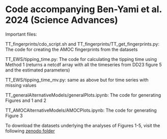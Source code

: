 # Code accompanying Ben-Yami et al. 2024 (Science Advances)
Important files:

TT_fingerprints/cdo_script.sh and TT_fingerprints/TT_get_fingerprints.py: The code for creating the AMOC fingerprints from the datasets

TT_EWS/tipping_time.py: The code for calculating the tipping time using Method 1 (returns a netcdf array with all the timeseries from DD23 figure 5 and the estimated parameters)

TT_EWS/tipping_time_mv.py: same as above but for time series with missing values

TT_generalAlternativeModels/generalPlots.ipynb: The code for generating Figures and 1 and 2

TT_AMOCAlternativeModels/AMOCPlots.ipynb: The code for generating Figure 3

To download the datasets underlying the analyses of Figures 1-5, visit the following [zenodo folder](doi.org/10.5281/zenodo.12549739)
